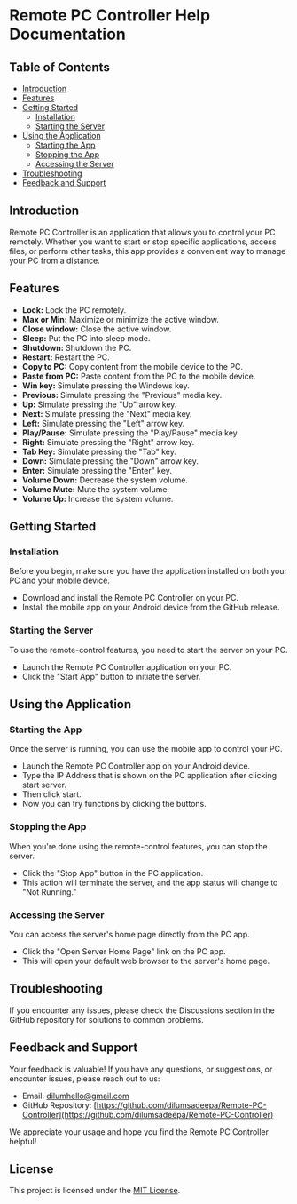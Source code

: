 # Remote PC Controller Help Documentation

## Table of Contents
- [Introduction](#introduction)
- [Features](#features)
- [Getting Started](#getting-started)
  - [Installation](#installation)
  - [Starting the Server](#starting-the-server)
- [Using the Application](#using-the-application)
  - [Starting the App](#starting-the-app)
  - [Stopping the App](#stopping-the-app)
  - [Accessing the Server](#accessing-the-server)
- [Troubleshooting](#troubleshooting)
- [Feedback and Support](#feedback-and-support)

## Introduction
Remote PC Controller is an application that allows you to control your PC remotely. Whether you want to start or stop specific applications, access files, or perform other tasks, this app provides a convenient way to manage your PC from a distance.

## Features
- **Lock:** Lock the PC remotely.
- **Max or Min:** Maximize or minimize the active window.
- **Close window:** Close the active window.
- **Sleep:** Put the PC into sleep mode.
- **Shutdown:** Shutdown the PC.
- **Restart:** Restart the PC.
- **Copy to PC:** Copy content from the mobile device to the PC.
- **Paste from PC:** Paste content from the PC to the mobile device.
- **Win key:** Simulate pressing the Windows key.
- **Previous:** Simulate pressing the "Previous" media key.
- **Up:** Simulate pressing the "Up" arrow key.
- **Next:** Simulate pressing the "Next" media key.
- **Left:** Simulate pressing the "Left" arrow key.
- **Play/Pause:** Simulate pressing the "Play/Pause" media key.
- **Right:** Simulate pressing the "Right" arrow key.
- **Tab Key:** Simulate pressing the "Tab" key.
- **Down:** Simulate pressing the "Down" arrow key.
- **Enter:** Simulate pressing the "Enter" key.
- **Volume Down:** Decrease the system volume.
- **Volume Mute:** Mute the system volume.
- **Volume Up:** Increase the system volume.

## Getting Started

### Installation
Before you begin, make sure you have the application installed on both your PC and your mobile device.
- Download and install the Remote PC Controller on your PC.
- Install the mobile app on your Android device from the GitHub release.

### Starting the Server
To use the remote-control features, you need to start the server on your PC.
- Launch the Remote PC Controller application on your PC.
- Click the "Start App" button to initiate the server.

## Using the Application

### Starting the App
Once the server is running, you can use the mobile app to control your PC.
- Launch the Remote PC Controller app on your Android device.
- Type the IP Address that is shown on the PC application after clicking start server.
- Then click start.
- Now you can try functions by clicking the buttons.

### Stopping the App
When you're done using the remote-control features, you can stop the server.
- Click the "Stop App" button in the PC application.
- This action will terminate the server, and the app status will change to "Not Running."

### Accessing the Server
You can access the server's home page directly from the PC app.
- Click the "Open Server Home Page" link on the PC app.
- This will open your default web browser to the server's home page.

## Troubleshooting
If you encounter any issues, please check the Discussions section in the GitHub repository for solutions to common problems.

## Feedback and Support
Your feedback is valuable! If you have any questions, or suggestions, or encounter issues, please reach out to us:
- Email: [dilumhello@gmail.com](mailto:dilumhello@gmail.com)
- GitHub Repository: [https://github.com/dilumsadeepa/Remote-PC-Controller](https://github.com/dilumsadeepa/Remote-PC-Controller)

We appreciate your usage and hope you find the Remote PC Controller helpful!


## License

This project is licensed under the [MIT License](LICENSE).
